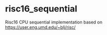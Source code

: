 # risc16_sequential
Risc16 CPU sequential implementation based on https://user.eng.umd.edu/~blj/risc/
